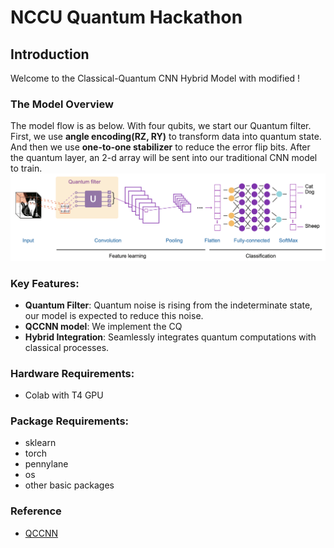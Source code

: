 # NCCU Quantum Hackathon

## Introduction
Welcome to the Classical-Quantum CNN Hybrid Model with modified ! 

### The Model Overview
The model flow is as below. With four qubits, we start our Quantum filter. First, we use **angle encoding(RZ, RY)** to transform data into quantum state. And then we use **one-to-one stabilizer** to reduce the error flip bits. After the quantum layer, an 2-d array will be sent into our traditional CNN model to train.
![image](flow.png)

### Key Features:
- **Quantum Filter**: Quantum noise is rising from the indeterminate state, our model is expected to reduce this noise. 
- **QCCNN model**: We implement the CQ 
- **Hybrid Integration**: Seamlessly integrates quantum computations with classical processes.

### Hardware Requirements:
  - Colab with T4 GPU
### Package Requirements:
  - sklearn
  - torch
  - pennylane
  - os
  - other basic packages

### Reference
  - [QCCNN](https://link.springer.com/article/10.1007/s11433-021-1734-3)